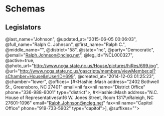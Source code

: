 # Schemas
## Legislators

@last_name="Johnson",
@updated_at="2015-06-05 00:06:03",
@full_name="Ralph C. Johnson",
@first_name="Ralph C.",
@middle_name="",
@district="58",
@state="nc",
@party="Democratic",
@email="Ralph.Johnson@ncleg.net",
@leg_id="NCL000327",
@active=true,
@photo_url="http://www.ncga.state.nc.us/House/pictures/hiRes/699.jpg", @url="http://www.ncga.state.nc.us/gascripts/members/viewMember.pl?sChamber=House&nUserID=699", @created_at="2014-12-03 01:25:23",
@chamber="lower",
@offices=
  [#<Hashie::Mash address="2402 Bothwell St., Greensboro, NC 27401"
  email=nil
  fax=nil
  name="District Office"
  phone="336-988-6001"
  type="district">,
  #<Hashie::Mash address="N.C. House of Representatives\n16 W. Jones Street, Room 1317\nRaleigh, NC 27601-1096"
  email="Ralph.Johnson@ncleg.net"
  fax=nil
  name="Capitol Office"
  phone="919-733-5902"
  type="capitol">],
@suffixes="">
